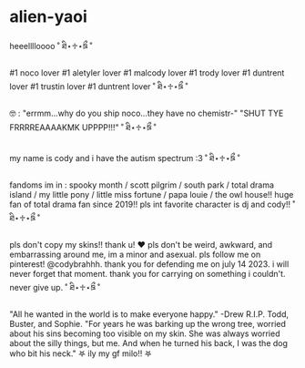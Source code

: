 # alien-yaoi
heeelllloooo 
˚ ཐི⋆♱⋆ཋྀ ˚

#1 noco lover #1 aletyler lover #1 malcody lover #1 trody lover #1 duntrent lover #1 trustin lover #1 duntrent lover
˚ ཐི⋆♱⋆ཋྀ ˚

🤓 : "errmm...why do you ship noco...they have no chemistr-" "SHUT TYE FRRRREAAAAKMK UPPPP!!!" 
˚ ཐི⋆♱⋆ཋྀ ˚

my name is cody and i have the autism spectrum :3 
˚ ཐི⋆♱⋆ཋྀ ˚

fandoms im in : spooky month / scott pilgrim / south park / total drama island / my little pony / little miss fortune / papa louie / the owl house!!
huge fan of total drama fan since 2019!! pls int favorite character is dj and cody!! 
˚ ཐི⋆♱⋆ཋྀ ˚

pls don't copy my skins!! thank u! ❤️
pls don't be weird, awkward, and embarrassing around me, im a minor and asexual.
pls follow me on pinterest! @codybrahhh.
thank you for defending me on july 14 2023. i will never forget that moment. thank you for carrying on something i couldn't. never give up. 
˚ ཐི⋆♱⋆ཋྀ ˚

"All he wanted in the world is to make everyone happy." -Drew R.I.P. Todd, Buster, and Sophie.
"For years he was barking up the wrong tree, worried about his sins becoming too visible on my skin. She was always worried about the silly things, but me. And when he turned his back, I was the dog who bit his neck." 
𖤐 ily my gf milo!! 𖤐
